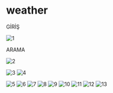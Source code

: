 # weather
GİRİŞ

![1](https://user-images.githubusercontent.com/81364306/170266292-17d29eb2-6dfd-427f-9877-b85f103788c2.PNG)


ARAMA

![2](https://user-images.githubusercontent.com/81364306/170266322-c6d607fa-98a9-4869-b748-27ee7e1bd958.PNG)


![3](https://user-images.githubusercontent.com/81364306/170266417-84edfa63-f464-4400-9417-890bb61ec012.PNG)
![4](https://user-images.githubusercontent.com/81364306/170266422-59e98512-552f-42b6-bd8e-4981f9a54504.PNG)

![5](https://user-images.githubusercontent.com/81364306/170266516-0cb704c4-9ffb-4fa3-ba09-be12710bdef4.PNG)
![6](https://user-images.githubusercontent.com/81364306/170266518-b34a2a4a-f44b-478f-9fd7-5ac3088c5c65.PNG)
![7](https://user-images.githubusercontent.com/81364306/170266522-2bf615cc-d416-42c2-bf5d-5ffacc12ca6c.PNG)
![8](https://user-images.githubusercontent.com/81364306/170266524-5cf9125e-c9eb-420c-b548-a6c6ad9925d6.PNG)
![9](https://user-images.githubusercontent.com/81364306/170266526-b6f1b965-9e41-442f-a020-7aa34c53d4d1.PNG)
![10](https://user-images.githubusercontent.com/81364306/170266528-0fd9b7d0-8968-421a-8c0a-4a62c02f739d.PNG)
![11](https://user-images.githubusercontent.com/81364306/170266532-13ce96a8-54ee-432f-b964-761081e08242.PNG)
![12](https://user-images.githubusercontent.com/81364306/170266533-dc5382d5-6959-4274-963f-b3bd31027056.PNG)
![13](https://user-images.githubusercontent.com/81364306/170266534-c847a2b5-abb4-48a6-be88-48613e085a60.PNG)
